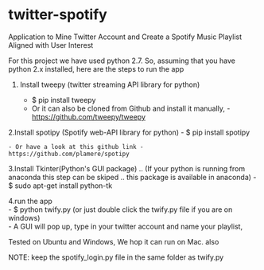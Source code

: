 # twitter-spotify
Application to Mine Twitter Account and Create a Spotify Music Playlist Aligned with User Interest

For this project we have used python 2.7. So, assuming that you have python 2.x installed, here are the 
steps to run the app

1. Install tweepy (twitter streaming API library for python) 
		
	- $ pip install tweepy
	- Or it can also be cloned from Github and install it manually, - https://github.com/tweepy/tweepy
	
2.Install spotipy (Spotify web-API library for python)
	- $ pip install spotipy

	- Or have a look at this github link - https://github.com/plamere/spotipy

3.Install Tkinter(Python's GUI package) .. (If your python is running from anaconda this step can be skiped .. this package is available in anaconda)
	- $ sudo apt-get install python-tk

4.run the app      
	- $ python twify.py (or just double click the twify.py file if you are on windows)	
	- A GUI will pop up, type in your twitter account and name your playlist,

Tested on Ubuntu and Windows, We hop it can run on Mac. also

NOTE: keep the spotify_login.py file in the same folder as twify.py
